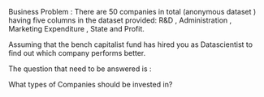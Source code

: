 
Business Problem : There are 50 companies in total (anonymous dataset ) having five columns in the dataset provided: R&D , Administration , Marketing Expenditure , State and Profit. 

Assuming that the bench capitalist fund has hired you as Datascientist to find out which company performs better. 

The question that need to be answered is :

What types of Companies should be invested in? 

